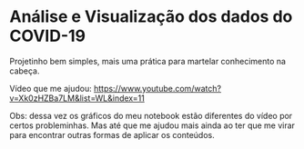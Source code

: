 # Análise e Visualização dos dados do COVID-19
Projetinho bem simples, mais uma prática para martelar conhecimento na cabeça.

Vídeo que me ajudou: https://www.youtube.com/watch?v=Xk0zHZBa7LM&list=WL&index=11

Obs: dessa vez os gráficos do meu notebook estão diferentes do vídeo por certos probleminhas.
Mas até que me ajudou mais ainda ao ter que me virar para encontrar outras formas de aplicar os conteúdos.
